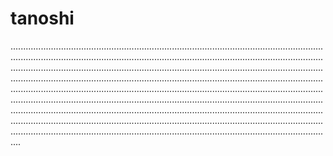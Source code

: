 # tanoshi
................................................................................................................................................................................................................................................................................................................................................................................................................................................................................................................................................................................................................................................................................................................................................................................................................................................................................................................................................................................................................................................................................................................................................................
